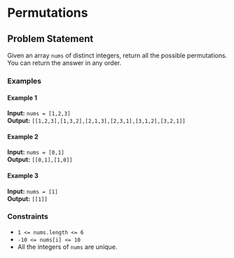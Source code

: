 # Permutations

## Problem Statement
Given an array `nums` of distinct integers, return all the possible permutations. You can return the answer in any order.

### Examples

#### Example 1
**Input:** `nums = [1,2,3]`  
**Output:** `[[1,2,3],[1,3,2],[2,1,3],[2,3,1],[3,1,2],[3,2,1]]`

#### Example 2
**Input:** `nums = [0,1]`  
**Output:** `[[0,1],[1,0]]`

#### Example 3
**Input:** `nums = [1]`  
**Output:** `[[1]]`

### Constraints
- `1 <= nums.length <= 6`
- `-10 <= nums[i] <= 10`
- All the integers of `nums` are unique.
